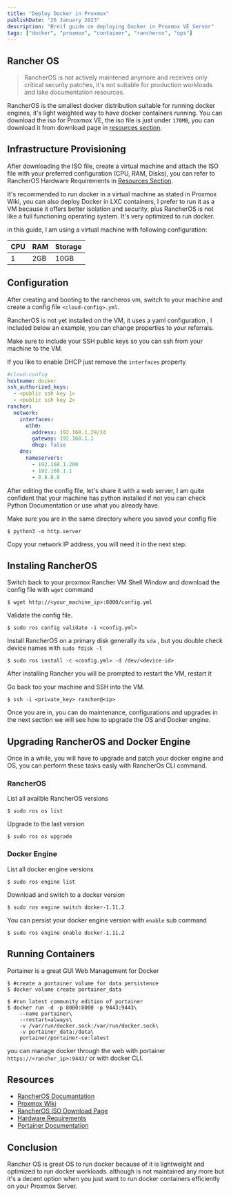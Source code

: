 ```yaml
---
title: "Deploy Docker in Proxmox"
publishDate: "26 January 2023"
description: "Breif guide on deploying Docker in Proxmox VE Server"
tags: ["docker", "proxmox", "container", "rancheros", "ops"]
---
```


## Rancher OS

> RancherOS is not actively maintened anymore and receives only critical security patches, it's not suitable for production workloads and lake documentation resources.

RancherOS is the smallest docker distribution suitable for running docker engines, it's light weighted way to have docker containers running. You can download the iso for Proxmox VE, the iso file is just under `170MB`, you can download it from download page in [resources section](#resources).

## Infrastructure Provisioning

After downloading the ISO file, create a virtual machine and attach the ISO file with your preferred configuration (CPU, RAM, Disks), you can refer to RancherOS Hardware Requirements in [Resources Section](#resources).

It's recommended to run docker in a virtual machine as stated in Proxmox Wiki, you can also deploy Docker in LXC containers, I prefer to run it as a VM because it offers better isolation and security, plus RancherOS is not like a full functioning operating system. It's very optimized to run docker.

in this guide, I am using a virtual machine with following configuration:

| CPU | RAM | Storage |
| --- | --- | ------- |
| 1   | 2GB | 10GB    |

## Configuration

After creating and booting to the rancheros vm, switch to your machine and create a config file `<cloud-config>.yml`.

RancherOS is not yet installed on the VM, it uses a yaml configuration , I included below an example, you can change properties to your referrals.

Make sure to include your SSH public keys so you can ssh from your machine to the VM.

If you like to enable DHCP just remove the `interfaces` property

```yaml
#cloud-config
hostname: docker
ssh_authorized_keys:
  - <public ssh key 1>
  - <public ssh key 2>
rancher:
  network:
    interfaces:
      eth0:
        address: 192.168.1.29/24
        gateway: 192.168.1.1
        dhcp: false
    dns:
      nameservers:
        - 192.168.1.200
        - 192.168.1.1
        - 8.8.8.8
```

After editing the config file, let's share it with a web server, I am quite confident that your machine has python installed if not you can check Python Documentation or use what you already have.

Make sure you are in the same directory where you saved your config file

```shell
$ python3 -m http.server
```

Copy your network IP address, you will need it in the next step.

## Instaling RancherOS

Switch back to your proxmox Rancher VM Shell Window and download the config file with `wget` command

```shell
$ wget http://<your_machine_ip>:8000/config.yml
```

Validate the config file.

```shell
$ sudo ros config validate -i <config.yml>
```

Install RancherOS on a primary disk generally its `sda` , but you double check device names with `sudo fdisk -l`

```shell
$ sudo ros install -c <config.yml> -d /dev/<device-id>
```

After installing Rancher you will be prompted to restart the VM, restart it

Go back too your machine and SSH into the VM.

```shell
$ ssh -i <private_key> rancher@<ip>
```

Once you are in, you can do maintenance, configurations and upgrades in the next section we will see how to upgrade the OS and Docker engine.

## Upgrading RancherOS and Docker Engine

Once in a while, you will have to upgrade and patch your docker engine and OS, you can perform these tasks easly with RancherOs CLI command.

### RancherOS

List all availble RancherOS versions

```shell
$ sudo ros os list
```

Upgrade to the last version

```shell
$ sudo ros os upgrade
```

### Docker Engine

List all docker engine versions

```shell
$ sudo ros engine list
```

Download and switch to a docker version

```shell
$ sudo ros engine switch docker-1.11.2
```

You can persist your docker engine version with `enable` sub command

```shell
$ sudo ros engine enable docker-1.11.2
```

## Running Containers

Portainer is a great GUI Web Management for Docker

```shell
$ #create a portainer volume for data persistence
$ docker volume create portainer_data

$ #run latest community edition of portainer
$ docker run -d -p 8000:8000 -p 9443:9443\
	--name portainer\
	--restart=always\
	-v /var/run/docker.sock:/var/run/docker.sock\
	-v portainer_data:/data\
	portainer/portainer-ce:latest
```

you can manage docker through the web with portainer `https://<rancher_ip>:9443/` or with docker CLI.

## Resources

- [RancherOS Documantation]()
- [Proxmox Wiki]()
- [RancherOS ISO Download Page](https://rancher.com/docs/os/v1.x/en/installation/workstation/boot-from-iso/)
- [Hardware Requirements](https://rancher.com/docs/os/v1.x/en/#hardware-requirements)
- [Portainer Documentation](https://docs.portainer.io/start/install/server/docker/linux)

## Conclusion

Rancher OS is great OS to run docker because of it is lightweight and optimized to run docker workloads. although is not maintained any more but it's a decent option when you just want to run docker containers efficiently on your Proxmox Server.
